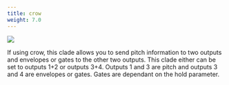 ```yaml
---
title: crow
weight: 7.0
---
```


<img src="/static/crow1.png" class="fr">

If using crow, this clade allows you to send pitch information to two outputs and envelopes or gates to the other two outputs. This clade either can be set to outputs 1+2 or outputs 3+4. Outputs 1 and 3 are pitch and outputs 3 and 4 are envelopes or gates. Gates are dependant on the hold parameter. 
